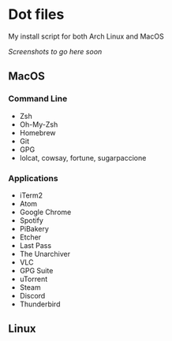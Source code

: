 # Dot files

My install script for both Arch Linux and MacOS

*Screenshots to go here soon*

## MacOS
### Command Line
- Zsh
- Oh-My-Zsh
- Homebrew
- Git
- GPG
- lolcat, cowsay, fortune, sugarpaccione

### Applications
- iTerm2
- Atom
- Google Chrome
- Spotify
- PiBakery
- Etcher
- Last Pass
- The Unarchiver
- VLC
- GPG Suite
- uTorrent
- Steam
- Discord
- Thunderbird


## Linux
